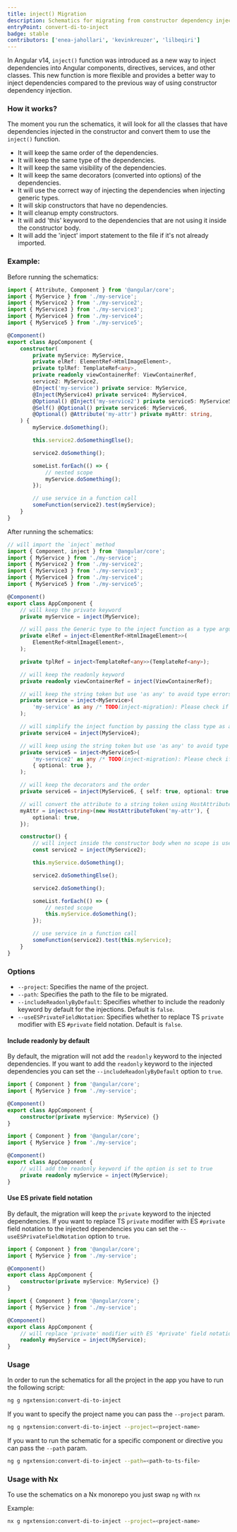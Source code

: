 ```yaml
---
title: inject() Migration
description: Schematics for migrating from constructor dependency injection to inject()
entryPoint: convert-di-to-inject
badge: stable
contributors: ['enea-jahollari', 'kevinkreuzer', 'lilbeqiri']
---
```


In Angular v14, `inject()` function was introduced as a new way to inject dependencies into Angular components, directives, services, and other classes. This new function is more flexible and provides a better way to inject dependencies compared to the previous way of using constructor dependency injection.

### How it works?

The moment you run the schematics, it will look for all the classes that have dependencies injected in the constructor and convert them to use the `inject()` function.

- It will keep the same order of the dependencies.
- It will keep the same type of the dependencies.
- It will keep the same visibility of the dependencies.
- It will keep the same decorators (converted into options) of the dependencies.
- It will use the correct way of injecting the dependencies when injecting generic types.
- It will skip constructors that have no dependencies.
- It will cleanup empty constructors.
- It will add 'this' keyword to the dependencies that are not using it inside the constructor body.
- It will add the 'inject' import statement to the file if it's not already imported.

### Example:

Before running the schematics:

```typescript
import { Attribute, Component } from '@angular/core';
import { MyService } from './my-service';
import { MyService2 } from './my-service2';
import { MyService3 } from './my-service3';
import { MyService4 } from './my-service4';
import { MyService5 } from './my-service5';

@Component()
export class AppComponent {
	constructor(
		private myService: MyService,
		private elRef: ElementRef<HtmlImageElement>,
		private tplRef: TemplateRef<any>,
		private readonly viewContainerRef: ViewContainerRef,
		service2: MyService2,
		@Inject('my-service') private service: MyService,
		@Inject(MyService4) private service4: MyService4,
		@Optional() @Inject('my-service2') private service5: MyService5,
		@Self() @Optional() private service6: MyService6,
		@Optional() @Attribute('my-attr') private myAttr: string,
	) {
		myService.doSomething();

		this.service2.doSomethingElse();

		service2.doSomething();

		someList.forEach(() => {
			// nested scope
			myService.doSomething();
		});

		// use service in a function call
		someFunction(service2).test(myService);
	}
}
```

After running the schematics:

```typescript
// will import the `inject` method
import { Component, inject } from '@angular/core';
import { MyService } from './my-service';
import { MyService2 } from './my-service2';
import { MyService3 } from './my-service3';
import { MyService4 } from './my-service4';
import { MyService5 } from './my-service5';

@Component()
export class AppComponent {
	// will keep the private keyword
	private myService = inject(MyService);

	// will pass the Generic type to the inject function as a type argument
	private elRef = inject<ElementRef<HtmlImageElement>>(
		ElementRef<HtmlImageElement>,
	);

	private tplRef = inject<TemplateRef<any>>(TemplateRef<any>);

	// will keep the readonly keyword
	private readonly viewContainerRef = inject(ViewContainerRef);

	// will keep the string token but use 'as any' to avoid type errors
	private service = inject<MyService>(
		'my-service' as any /* TODO(inject-migration): Please check if the type is correct */,
	);

	// will simplify the inject function by passing the class type as a type argument
	private service4 = inject(MyService4);

	// will keep using the string token but use 'as any' to avoid type errors
	private service5 = inject<MyService5>(
		'my-service2' as any /* TODO(inject-migration): Please check if the type is correct */,
		{ optional: true },
	);

	// will keep the decorators and the order
	private service6 = inject(MyService6, { self: true, optional: true });

	// will convert the attribute to a string token using HostAttributeToken
	myAttr = inject<string>(new HostAttributeToken('my-attr'), {
		optional: true,
	});

	constructor() {
		// will inject inside the constructor body when no scope is used
		const service2 = inject(MyService2);

		this.myService.doSomething();

		service2.doSomethingElse();

		service2.doSomething();

		someList.forEach(() => {
			// nested scope
			this.myService.doSomething();
		});

		// use service in a function call
		someFunction(service2).test(this.myService);
	}
}
```

### Options

- `--project`: Specifies the name of the project.
- `--path`: Specifies the path to the file to be migrated.
- `--includeReadonlyByDefault`: Specifies whether to include the readonly keyword by default for the injections. Default is `false`.
- `--useESPrivateFieldNotation`: Specifies whether to replace TS `private` modifier with ES `#private` field notation. Default is `false`.

#### Include readonly by default

By default, the migration will not add the `readonly` keyword to the injected dependencies. If you want to add the `readonly` keyword to the injected dependencies you can set the `--includeReadonlyByDefault` option to `true`.

```typescript
import { Component } from '@angular/core';
import { MyService } from './my-service';

@Component()
export class AppComponent {
	constructor(private myService: MyService) {}
}
```

```typescript
import { Component } from '@angular/core';
import { MyService } from './my-service';

@Component()
export class AppComponent {
	// will add the readonly keyword if the option is set to true
	private readonly myService = inject(MyService);
}
```

#### Use ES private field notation

By default, the migration will keep the `private` keyword to the injected dependencies. If you want to replace TS `private` modifier with ES `#private` field notation to the injected dependencies you can set the `--useESPrivateFieldNotation` option to `true`.

```typescript
import { Component } from '@angular/core';
import { MyService } from './my-service';

@Component()
export class AppComponent {
	constructor(private myService: MyService) {}
}
```

```typescript
import { Component } from '@angular/core';
import { MyService } from './my-service';

@Component()
export class AppComponent {
	// will replace 'private' modifier with ES '#private' field notation if the option is set to true
	readonly #myService = inject(MyService);
}
```

### Usage

In order to run the schematics for all the project in the app you have to run the following script:

```bash
ng g ngxtension:convert-di-to-inject
```

If you want to specify the project name you can pass the `--project` param.

```bash
ng g ngxtension:convert-di-to-inject --project=<project-name>
```

If you want to run the schematic for a specific component or directive you can pass the `--path` param.

```bash
ng g ngxtension:convert-di-to-inject --path=<path-to-ts-file>
```

### Usage with Nx

To use the schematics on a Nx monorepo you just swap `ng` with `nx`

Example:

```bash
nx g ngxtension:convert-di-to-inject --project=<project-name>
```
